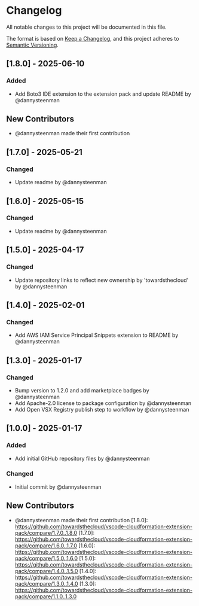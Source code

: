 # Changelog

All notable changes to this project will be documented in this file.

The format is based on [Keep a Changelog](https://keepachangelog.com/en/1.0.0/),
and this project adheres to [Semantic Versioning](https://semver.org/spec/v2.0.0.html).

## [1.8.0] - 2025-06-10

### Added
- Add Boto3 IDE extension to the extension pack and update README by @dannysteenman

## New Contributors
* @dannysteenman made their first contribution
## [1.7.0] - 2025-05-21

### Changed
- Update readme by @dannysteenman

## [1.6.0] - 2025-05-15

### Changed
- Update readme by @dannysteenman

## [1.5.0] - 2025-04-17

### Changed
- Update repository links to reflect new ownership by 'towardsthecloud' by @dannysteenman

## [1.4.0] - 2025-02-01

### Changed
- Add AWS IAM Service Principal Snippets extension to README by @dannysteenman

## [1.3.0] - 2025-01-17

### Changed
- Bump version to 1.2.0 and add marketplace badges by @dannysteenman
- Add Apache-2.0 license to package configuration by @dannysteenman
- Add Open VSX Registry publish step to workflow by @dannysteenman

## [1.0.0] - 2025-01-17

### Added
- Add initial GitHub repository files by @dannysteenman

### Changed
- Initial commit by @dannysteenman

## New Contributors
* @dannysteenman made their first contribution
[1.8.0]: https://github.com/towardsthecloud/vscode-cloudformation-extension-pack/compare/1.7.0..1.8.0
[1.7.0]: https://github.com/towardsthecloud/vscode-cloudformation-extension-pack/compare/1.6.0..1.7.0
[1.6.0]: https://github.com/towardsthecloud/vscode-cloudformation-extension-pack/compare/1.5.0..1.6.0
[1.5.0]: https://github.com/towardsthecloud/vscode-cloudformation-extension-pack/compare/1.4.0..1.5.0
[1.4.0]: https://github.com/towardsthecloud/vscode-cloudformation-extension-pack/compare/1.3.0..1.4.0
[1.3.0]: https://github.com/towardsthecloud/vscode-cloudformation-extension-pack/compare/1.1.0..1.3.0

<!-- generated by git-cliff -->
